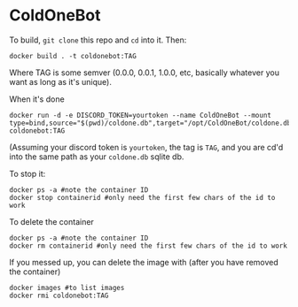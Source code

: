 # ColdOneBot

To build, `git clone` this repo and `cd` into it. Then:

    docker build . -t coldonebot:TAG
    
Where TAG is some semver (0.0.0, 0.0.1, 1.0.0, etc, basically whatever you want as long as it's unique).

When it's done

    docker run -d -e DISCORD_TOKEN=yourtoken --name ColdOneBot --mount type=bind,source="$(pwd)/coldone.db",target="/opt/ColdOneBot/coldone.db" coldonebot:TAG
    
(Assuming your discord token is `yourtoken`, the tag is `TAG`, and you are cd'd into the same path as your `coldone.db` sqlite db.

To stop it: 

    docker ps -a #note the container ID
    docker stop containerid #only need the first few chars of the id to work

To delete the container

    docker ps -a #note the container ID
    docker rm containerid #only need the first few chars of the id to work

If you messed up, you can delete the image with (after you have removed the container)

    docker images #to list images
    docker rmi coldonebot:TAG
    
    
